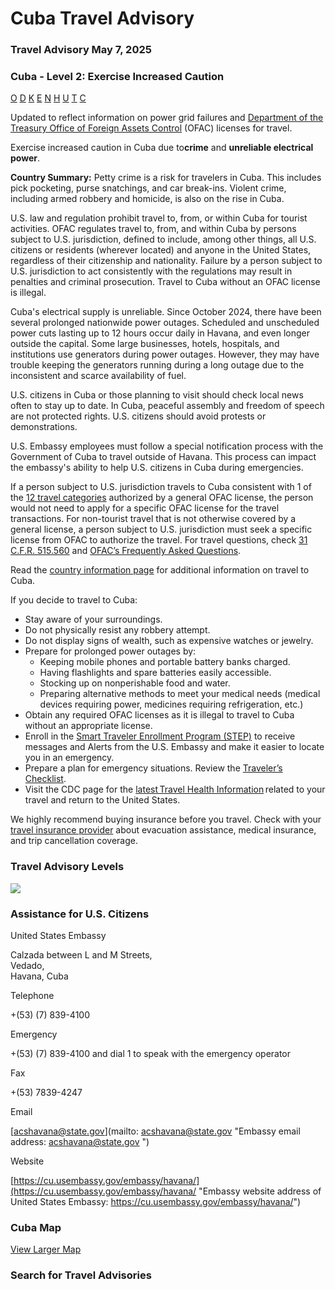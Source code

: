 # Cuba Travel Advisory

### Travel Advisory May 7, 2025

### Cuba - Level 2: Exercise Increased Caution

[O](javascript:void(0); "Tool Tip: Other")
[D](javascript:void(0); "Tool Tip: Wrongful Detention")
[K](javascript:void(0); "Tool Tip: Kidnap and Hostage")
[E](javascript:void(0); "Tool Tip: Event")
[N](javascript:void(0); "Tool Tip: Disaster")
[H](javascript:void(0); "Tool Tip: Health")
[U](javascript:void(0); "Tool Tip: Civil Unrest")
[T](javascript:void(0); "Tool Tip: Terrorism")
[C](javascript:void(0); "Tool Tip: Crimes")

Updated to reflect information on power grid failures and [Department of the Treasury Office of Foreign Assets Control](https://ofac.treasury.gov/sanctions-programs-and-country-information/cuba-sanctions) (OFAC) licenses for travel.

Exercise increased caution in Cuba due to**crime** and **unreliable electrical** **power**.

**Country Summary:** Petty crime is a risk for travelers in Cuba. This includes pick pocketing, purse snatchings, and car break-ins. Violent crime, including armed robbery and homicide, is also on the rise in Cuba.

U.S. law and regulation prohibit travel to, from, or within Cuba for tourist activities. OFAC regulates travel to, from, and within Cuba by persons subject to U.S. jurisdiction, defined to include, among other things, all U.S. citizens or residents (wherever located) and anyone in the United States, regardless of their citizenship and nationality. Failure by a person subject to U.S. jurisdiction to act consistently with the regulations may result in penalties and criminal prosecution. Travel to Cuba without an OFAC license is illegal.

Cuba's electrical supply is unreliable. Since October 2024, there have been several prolonged nationwide power outages. Scheduled and unscheduled power cuts lasting up to 12 hours occur daily in Havana, and even longer outside the capital. Some large businesses, hotels, hospitals, and institutions use generators during power outages. However, they may have trouble keeping the generators running during a long outage due to the inconsistent and scarce availability of fuel.

U.S. citizens in Cuba or those planning to visit should check local news often to stay up to date. In Cuba, peaceful assembly and freedom of speech are not protected rights. U.S. citizens should avoid protests or demonstrations.

U.S. Embassy employees must follow a special notification process with the Government of Cuba to travel outside of Havana. This process can impact the embassy's ability to help U.S. citizens in Cuba during emergencies.

If a person subject to U.S. jurisdiction travels to Cuba consistent with 1 of the [12 travel categories](https://www.ecfr.gov/current/title-31/subtitle-B/chapter-V/part-515/subpart-E/section-515.560) authorized by a general OFAC license, the person would not need to apply for a specific OFAC license for the travel transactions. For non-tourist travel that is not otherwise covered by a general license, a person subject to U.S. jurisdiction must seek a specific license from OFAC to authorize the travel. For travel questions, check [31 C.F.R. 515.560](https://www.ecfr.gov/current/title-31/subtitle-B/chapter-V/part-515/subpart-E/section-515.560) and [OFAC’s Frequently Asked Questions](https://ofac.treasury.gov/sanctions-programs-and-country-information/cuba-sanctions).

Read the [country information page](https://travel.state.gov/content/travel/en/international-travel/International-Travel-Country-Information-Pages/Cuba.html) for additional information on travel to Cuba.

If you decide to travel to Cuba:

* Stay aware of your surroundings.
* Do not physically resist any robbery attempt.
* Do not display signs of wealth, such as expensive watches or jewelry.
* Prepare for prolonged power outages by:
  + Keeping mobile phones and portable battery banks charged.
  + Having flashlights and spare batteries easily accessible.
  + Stocking up on nonperishable food and water.
  + Preparing alternative methods to meet your medical needs (medical devices requiring power, medicines requiring refrigeration, etc.)
* Obtain any required OFAC licenses as it is illegal to travel to Cuba without an appropriate license.
* Enroll in the [Smart Traveler Enrollment Program (STEP)](http://step.state.gov/) to receive messages and Alerts from the U.S. Embassy and make it easier to locate you in an emergency.
* Prepare a plan for emergency situations. Review the [Traveler’s Checklist](https://travel.state.gov/content/travel/en/international-travel/before-you-go/travelers-checklist.html).
* Visit the CDC page for the [latest Travel Health Information](https://wwwnc.cdc.gov/travel/destinations/list) related to your travel and return to the United States.

We highly recommend buying insurance before you travel. Check with your [travel insurance provider](https://travel.state.gov/content/travel/en/international-travel/before-you-go/your-health-abroad/Insurance_Coverage_Overseas.html) about evacuation assistance, medical insurance, and trip cancellation coverage.

### Travel Advisory Levels

[![](/content/dam/NEWTravelAssets/images/travel-levelv2.svg)](/content/travel/en/international-travel/before-you-go/about-our-new-products.html "Travel Advisory Levels")

### Assistance for U.S. Citizens

United States Embassy

Calzada between L and M Streets,  
Vedado,  
Havana, Cuba

Telephone

+(53) (7) 839-4100

Emergency

+(53) (7) 839-4100 and dial 1 to speak with the emergency operator

Fax

+(53) 7839-4247

Email

[acshavana@state.gov](mailto: acshavana@state.gov  "Embassy email address: acshavana@state.gov ")

Website

[https://cu.usembassy.gov/embassy/havana/](https://cu.usembassy.gov/embassy/havana/ "Embassy website address of United States Embassy: https://cu.usembassy.gov/embassy/havana/")

### Cuba Map

[View Larger Map](https://travelmaps.state.gov/TSGMap/?extent=-85.980541894,18.32609371,-72.682361134,24.809029909 "Map of Cuba")



### Search for Travel Advisories